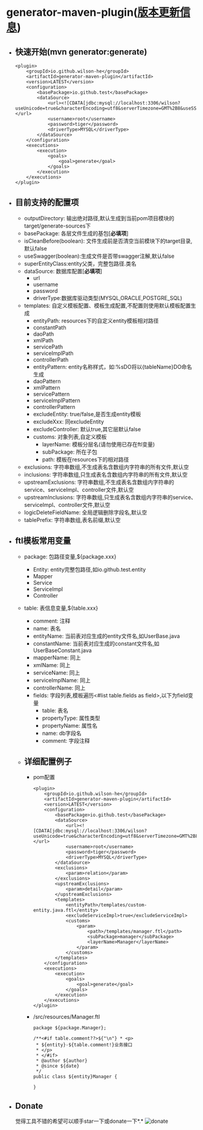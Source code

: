 # generator-maven-plugin([版本更新信息](https://github.com/Wilson-He/generator-maven-plugin/blob/master/%E7%89%88%E6%9C%AC%E6%9B%B4%E6%96%B0%E4%BF%A1%E6%81%AF.md))

- ## 快速开始(mvn generator:generate)

      <plugin>
          <groupId>io.github.wilson-he</groupId>
          <artifactId>generator-maven-plugin</artifactId>
          <version>LATEST</version>
          <configuration>
              <basePackage>io.github.test</basePackage>
              <dataSource>
                  <url><![CDATA[jdbc:mysql://localhost:3306/wilson?useUnicode=true&characterEncoding=utf8&serverTimezone=GMT%2B8&useSSL=false]]></url>
                  <username>root</username>
                  <password>tiger</password>
                  <driverType>MYSQL</driverType>
              </dataSource>
          </configuration>
          <executions>
              <execution>
                  <goals>
                      <goal>generate</goal>
                  </goals>
              </execution>
          </executions>
      </plugin>

- ## 目前支持的配置项
  - outputDirectory: 输出绝对路径,默认生成到当前pom项目模块的target/generate-sources下
  - basePackage: 各层文件生成的基包[**必填项**]
  - isCleanBefore(boolean): 文件生成前是否清空当前模块下的target目录,默认false
  - useSwagger(boolean):生成文件是否带swagger注解,默认false
  - superEntityClass:entity父类，完整包路径.类名
  - dataSource: 数据库配置[**必填项**]
    - url
    - username
    - password
    - driverType:数据库驱动类型(MYSQL,ORACLE,POSTGRE_SQL)
  - templates: 自定义模板配置、模板生成配置,不配置则使用默认模板配置生成
    - entityPath: resources下的自定义entity模板相对路径
    - constantPath
    - daoPath
    - xmlPath
    - servicePath
    - serviceImplPath
    - controllerPath
    - entityPattern: entity名称样式，如:%sDO将以{tableName}DO命名生成
    - daoPattern
    - xmlPattern
    - servicePattern
    - serviceImplPattern
    - controllerPattern
    - excludeEntity: true/false,是否生成entity模板
    - excludeXxx: 同excludeEntity
    - excludeController: 默认true,其它层默认false
    - customs: 对象列表,自定义模板
      - layerName: 模板分层名(请勿使用已存在ftl变量)
      - subPackage: 所在子包
      - path: 模板在resources下的相对路径
  - exclusions: 字符串数组,不生成表名含数组内字符串的所有文件,默认空
  - inclusions: 字符串数组,只生成表名含数组内字符串的所有文件,默认空
  - upstreamExclusions: 字符串数组,不生成表名含数组内字符串的service、serviceImpl、controller文件,默认空
  - upstreamInclusions: 字符串数组,只生成表名含数组内字符串的service、serviceImpl、controller文件,默认空
  - logicDeleteFieldName: 全局逻辑删除字段名,默认空
  - tablePrefix: 字符串数组,表名前缀,默认空
    
- ## ftl模板常用变量
  - package: 包路径变量,${package.xxx}
    - Entity: entity完整包路径,如io.github.test.entity
    - Mapper
    - Service
    - ServiceImpl
    - Controller
  - table: 表信息变量,${table.xxx}
    - comment: 注释
    - name: 表名
    - entityName: 当前表对应生成的entity文件名,如UserBase.java
    - constantName: 当前表对应生成的constant文件名,如UserBaseConstant.java
    - mapperName: 同上
    - xmlName: 同上
    - serviceName: 同上
    - serviceImplName: 同上
    - controllerName: 同上
    - fields: 字段列表,模板遍历<#list table.fields as field>,以下为field变量
      - table: 表名
      - propertyType: 属性类型
      - propertyName: 属性名
      - name: db字段名
      - comment: 字段注释
      
  - ## 详细配置例子
    - pom配置
  
          <plugin>
              <groupId>io.github.wilson-he</groupId>
              <artifactId>generator-maven-plugin</artifactId>
              <version>LATEST</version>
              <configuration>
                  <basePackage>io.github.test</basePackage>
                  <dataSource>
                      <url><![CDATA[jdbc:mysql://localhost:3306/wilson?useUnicode=true&characterEncoding=utf8&serverTimezone=GMT%2B8&useSSL=false]]></url>
                      <username>root</username>
                      <password>tiger</password>
                      <driverType>MYSQL</driverType>
                  </dataSource>
                  <exclusions>
                      <param>relation</param>
                  </exclusions>
                  <upstreamExclusions>
                      <param>detail</param>
                  </upstreamExclusions>
                  <templates>
                      <entityPath>/templates/custom-entity.java.ftl</entity>
                      <excludeServiceImpl>true</excludeServiceImpl>
                      <customs>
                          <param>
                              <path>/templates/manager.ftl</path>
                              <subPackage>manager</subPackage>
                              <layerName>Manager</layerName>
                          </param>
                      </customs>
                  </templates>
              </configuration>
              <executions>
                  <execution>
                      <goals>
                          <goal>generate</goal>
                      </goals>
                  </execution>
              </executions>
          </plugin>
     - /src/resources/Manager.ftl

           package ${package.Manager};
       
           /**<#if table.comment??>${"\n"} * <p>
            * ${entity}-${table.comment!}业务接口
            * </p>
            * </#if>
            * @author ${author}
            * @since ${date}
            */
           public class ${entity}Manager {
           
           }
  
- ## Donate 
  觉得工具不错的希望可以顺手star一下或donate一下*.*
  ![donate](https://img-blog.csdnimg.cn/20190828113142237.png?x-oss-process=image/watermark,type_ZmFuZ3poZW5naGVpdGk,shadow_10,text_aHR0cHM6Ly9ibG9nLmNzZG4ubmV0L3oyODEyNjMwOA==,size_16,color_FFFFFF,t_70)
